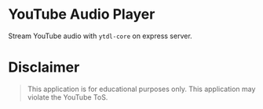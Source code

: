 # YouTube Audio Player
Stream YouTube audio with `ytdl-core` on express server.

# Disclaimer
> This application is for educational purposes only. This application may violate the YouTube ToS.
